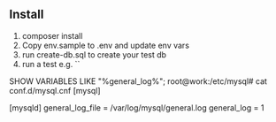 ## Install
1. composer install
2. Copy env.sample to .env and update env vars
3. run create-db.sql to create your test db
4. run a test e.g. ``


SHOW VARIABLES LIKE "%general_log%";
root@work:/etc/mysql# cat conf.d/mysql.cnf
[mysql]

[mysqld]
general_log_file = /var/log/mysql/general.log
general_log      = 1